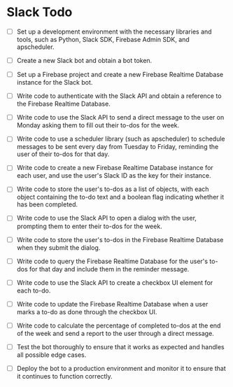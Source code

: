 # Slack Todo

- [ ] Set up a development environment with the necessary libraries and tools, such as Python, Slack SDK, Firebase Admin SDK, and apscheduler.

- [ ] Create a new Slack bot and obtain a bot token.

- [ ] Set up a Firebase project and create a new Firebase Realtime Database instance for the Slack bot.

- [ ] Write code to authenticate with the Slack API and obtain a reference to the Firebase Realtime Database.

- [ ] Write code to use the Slack API to send a direct message to the user on Monday asking them to fill out their to-dos for the week.

- [ ] Write code to use a scheduler library (such as apscheduler) to schedule messages to be sent every day from Tuesday to Friday, reminding the user of their to-dos for that day.

- [ ] Write code to create a new Firebase Realtime Database instance for each user, and use the user's Slack ID as the key for their instance.

- [ ] Write code to store the user's to-dos as a list of objects, with each object containing the to-do text and a boolean flag indicating whether it has been completed.

- [ ] Write code to use the Slack API to open a dialog with the user, prompting them to enter their to-dos for the week.

- [ ] Write code to store the user's to-dos in the Firebase Realtime Database when they submit the dialog.

- [ ] Write code to query the Firebase Realtime Database for the user's to-dos for that day and include them in the reminder message.

- [ ] Write code to use the Slack API to create a checkbox UI element for each to-do.

- [ ] Write code to update the Firebase Realtime Database when a user marks a to-do as done through the checkbox UI.

- [ ] Write code to calculate the percentage of completed to-dos at the end of the week and send a report to the user through a direct message.

- [ ] Test the bot thoroughly to ensure that it works as expected and handles all possible edge cases.

- [ ] Deploy the bot to a production environment and monitor it to ensure that it continues to function correctly.
